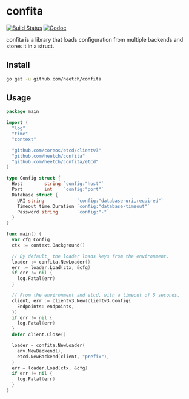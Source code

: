 # confita

[![Build Status](https://drone.heetch.net/api/badges/heetch/confita/status.svg)](https://drone.heetch.net/heetch/confita)
[![Godoc](http://img.shields.io/badge/go-documentation-blue.svg?style=flat-square)](http://godoc.dev.heetch.internal/pkg/github.com/heetch/confita/)

confita is a library that loads configuration from multiple backends and stores it in a struct.

## Install

```sh
go get -u github.com/heetch/confita
```

## Usage

```go
package main

import (
  "log"
  "time"
  "context"

  "github.com/coreos/etcd/clientv3"
  "github.com/heetch/confita"
  "github.com/heetch/confita/etcd"
)

type Config struct {
  Host        string `config:"host"`
  Port        int    `config:"port"`
  Database struct {
    URI string            `config:"database-uri,required"`
    Timeout time.Duration `config:"database-timeout"`
    Password string       `config:"-"`
  }
}

func main() {
  var cfg Config
  ctx := context.Background()

  // By default, the loader loads keys from the environment.
  loader := confita.NewLoader()
  err := loader.Load(ctx, &cfg)
  if err != nil {
    log.Fatal(err)
  }

  // From the environment and etcd, with a timeout of 5 seconds.
  client, err := clientv3.New(clientv3.Config{
    Endpoints: endpoints,
  })
  if err != nil {
    log.Fatal(err)
  }
  defer client.Close()

  loader = confita.NewLoader(
    env.NewBackend(),
    etcd.NewBackend(client, "prefix"),
  )
  err = loader.Load(ctx, &cfg)
  if err != nil {
    log.Fatal(err)
  }
}
```